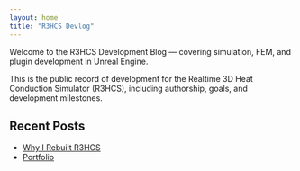 ```yaml
---
layout: home
title: "R3HCS Devlog"
---
```


Welcome to the R3HCS Development Blog — covering simulation, FEM, and plugin development in Unreal Engine.

This is the public record of development for the Realtime 3D Heat Conduction Simulator (R3HCS), including authorship, goals, and development milestones.

## Recent Posts

- [Why I Rebuilt R3HCS](/2025/08/02/why-i-rebuilt-r3hcs.html)
- [Portfolio](https://caryrandazzo.github.io/portfolio/)
